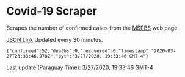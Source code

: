 # Covid-19 Scraper

Scrapes the number of confirmed cases from the [MSPBS](https://www.mspbs.gov.py/covid-19.php) web page.

[JSON Link](https://jmayalag.github.io/covid19-scrape/cases.json)
Updated every 30 minutes.
```
{"confirmed":52,"deaths":0,"recovered":0,"timestamp":"2020-03-27T23:33:46.978Z","pyt":"3/27/2020, 19:33:46 GMT-4"}
```
Last update (Paraguay Time): 3/27/2020, 19:33:46 GMT-4